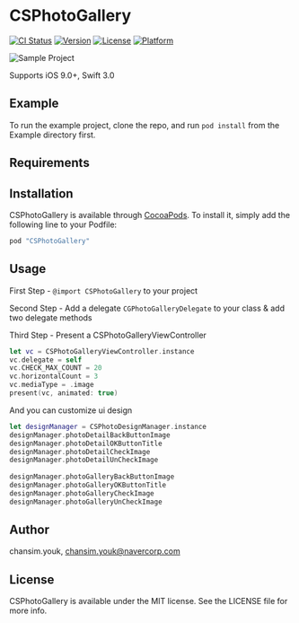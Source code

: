 # CSPhotoGallery

[![CI Status](http://img.shields.io/travis/chansim.youk/CSPhotoGallery.svg?style=flat)](https://travis-ci.org/chansim.youk/CSPhotoGallery)
[![Version](https://img.shields.io/cocoapods/v/CSPhotoGallery.svg?style=flat)](http://cocoapods.org/pods/CSPhotoGallery)
[![License](https://img.shields.io/cocoapods/l/CSPhotoGallery.svg?style=flat)](http://cocoapods.org/pods/CSPhotoGallery)
[![Platform](https://img.shields.io/cocoapods/p/CSPhotoGallery.svg?style=flat)](http://cocoapods.org/pods/CSPhotoGallery)

![Sample Project](Example/CSPhotoGallery.gif)

Supports iOS 9.0+, Swift 3.0

## Example

To run the example project, clone the repo, and run `pod install` from the Example directory first.

## Requirements

## Installation

CSPhotoGallery is available through [CocoaPods](http://cocoapods.org). To install
it, simply add the following line to your Podfile:

```ruby
pod "CSPhotoGallery"
```

## Usage

First Step  - `@import CSPhotoGallery` to your project 

Second Step - Add a delegate `CGPhotoGalleryDelegate` to your class & add two delegate methods 

Third Step - Present a CSPhotoGalleryViewController

```Swift
let vc = CSPhotoGalleryViewController.instance
vc.delegate = self
vc.CHECK_MAX_COUNT = 20
vc.horizontalCount = 3
vc.mediaType = .image
present(vc, animated: true)
```
And you can customize ui design
```Swift
let designManager = CSPhotoDesignManager.instance
designManager.photoDetailBackButtonImage
designManager.photoDetailOKButtonTitle
designManager.photoDetailCheckImage
designManager.photoDetailUnCheckImage
                
designManager.photoGalleryBackButtonImage
designManager.photoGalleryOKButtonTitle
designManager.photoGalleryCheckImage
designManager.photoGalleryUnCheckImage
```

## Author

chansim.youk, chansim.youk@navercorp.com

## License

CSPhotoGallery is available under the MIT license. See the LICENSE file for more info.
